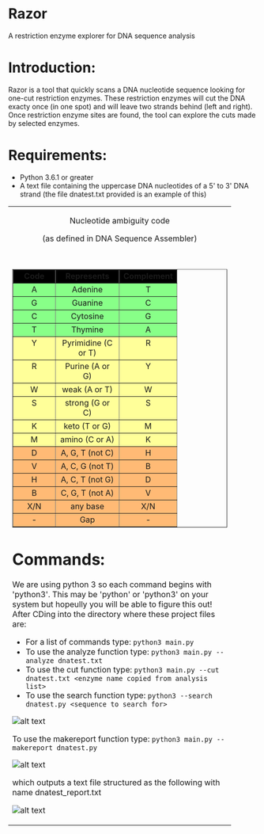 # Razor
A restriction enzyme explorer for DNA sequence analysis

# Introduction:
Razor is a tool that quickly scans a DNA nucleotide sequence looking for one-cut restriction enzymes. These restriction enzymes will cut the DNA exacty once (in one spot) and will leave two strands behind (left and right). Once restriction enzyme sites are found, the tool can explore the cuts made by selected enzymes.

# Requirements:
- Python 3.6.1 or greater
- A text file containing the uppercase DNA nucleotides of a 5' to 3' DNA strand (the file dnatest.txt provided is an example of this)

<table>
      <tbody>
       <tr>
        <td width="435" valign="top"><p align="center" class="Title14">Nucleotide ambiguity code</p>
          <p align="center" class="DevilsContract">(as defined in DNA Sequence Assembler)</p>
          <p align="center" class="DevilsContract">&nbsp;</p>
          <table align="center" border="1" cellpadding="2" cellspacing="1">
           <tbody>
            <tr>
             <td width="69" valign="top" bgcolor="#000000" class="red"><center class="style2">
              <b>Code</b>
             </center></td>
             <td width="112" valign="top" bgcolor="#000000" class="red"><center class="style1">
              <span class="red"><b>Represents</b></span>
             </center></td>
             <td width="85" valign="top" bgcolor="#000000" class="red"><center class="style1">
              <b>Complement</b>
             </center></td>
         </tr>
            <tr>
             <td bgcolor="#88FF88" valign="top"><center>
             A<br />             
             </center></td>
             <td bgcolor="#88FF88" valign="top"><center>
             Adenine
             </center></td>
             <td bgcolor="#88FF88" valign="top"><center>
             T<br />             
             </center></td>
            </tr>
            <tr>
             <td bgcolor="#88FF88" valign="top"><center>
             G<br />             
             </center></td>
             <td bgcolor="#88FF88" valign="top"><center>
             Guanine
             </center></td>
             <td bgcolor="#88FF88" valign="top"><center>
             C<br />             
             </center></td>
            </tr>
            <tr>
             <td bgcolor="#88FF88" valign="top"><center>
             C<br />             
             </center></td>
             <td bgcolor="#88FF88" valign="top"><center>
             Cytosine
             </center></td>
             <td bgcolor="#88FF88" valign="top"><center>
             G<br />             
             </center></td>
            </tr>
            <tr>
             <td bgcolor="#88FF88" valign="top"><center>
             T<br />             
             </center></td>
             <td bgcolor="#88FF88" valign="top"><center>
             Thymine
             </center></td>
             <td bgcolor="#88FF88" valign="top"><center>
             A<br />             
             </center></td>
            </tr>
            <tr>
             <td bgcolor="#FFFF99" valign="top"><center>
             Y<br />             
             </center></td>
             <td bgcolor="#FFFF99" valign="top"><center>
              Pyrimidine (C or T)<br />             
             </center></td>
             <td bgcolor="#FFFF99" valign="top"><center>
             R<br />             
             </center></td>
            </tr>
            <tr>
             <td bgcolor="#FFFF99" valign="top"><center>
             R<br />             
             </center></td>
             <td bgcolor="#FFFF99" valign="top"><center>
              Purine (A or G)<br />             
             </center></td>
             <td bgcolor="#FFFF99" valign="top"><center>
             Y<br />             
             </center></td>
            </tr>
            <tr>
             <td bgcolor="#FFFF99" valign="top"><center>
             W<br />             
             </center></td>
             <td bgcolor="#FFFF99" valign="top"><center>
              weak (A or T)<br />             
             </center></td>
             <td bgcolor="#FFFF99" valign="top"><center>
             W<br />             
             </center></td>
            </tr>
            <tr>
             <td bgcolor="#FFFF99" valign="top"><center>
             S<br />             
             </center></td>
             <td bgcolor="#FFFF99" valign="top"><center>
              strong (G or C)<br />             
             </center></td>
             <td bgcolor="#FFFF99" valign="top"><center>
             S<br />             
             </center></td>
            </tr>
            <tr>
             <td bgcolor="#FFFF99" valign="top"><center>
             K<br />             
             </center></td>
             <td bgcolor="#FFFF99" valign="top"><center>
              keto (T or G)<br />             
             </center></td>
             <td bgcolor="#FFFF99" valign="top"><center>
             M<br />             
             </center></td>
            </tr>
            <tr>
             <td bgcolor="#FFFF99" valign="top"><center>
             M<br />             
             </center></td>
             <td bgcolor="#FFFF99" valign="top"><center>
              amino (C or A)<br />             
             </center></td>
             <td bgcolor="#FFFF99" valign="top"><center>
             K<br />             
             </center></td>
            </tr>
            <tr>
             <td bgcolor="#FFBA75" valign="top"><center>
             D<br />             
             </center></td>
             <td bgcolor="#FFBA75" valign="top"><center>
             A, G, T (not C)<br />             
             </center></td>
             <td bgcolor="#FFBA75" valign="top"><center>
             H<br />             
             </center></td>
            </tr>
            <tr>
             <td bgcolor="#FFBA75" valign="top"><center>
             V<br />             
             </center></td>
             <td bgcolor="#FFBA75" valign="top"><center>
             A, C, G (not T)<br />             
             </center></td>
             <td bgcolor="#FFBA75" valign="top"><center>
             B<br />             
             </center></td>
            </tr>
            <tr>
             <td bgcolor="#FFBA75" valign="top"><center>
             H<br />             
             </center></td>
             <td bgcolor="#FFBA75" valign="top"><center>
             A, C, T (not G)<br />             
             </center></td>
             <td bgcolor="#FFBA75" valign="top"><center>
             D<br />             
             </center></td>
            </tr>
            <tr>
             <td bgcolor="#FFBA75" valign="top"><center>
             B<br />             
             </center></td>
             <td bgcolor="#FFBA75" valign="top"><center>
             C, G, T (not A)<br />             
             </center></td>
             <td bgcolor="#FFBA75" valign="top"><center>
             V<br />             
             </center></td>
            </tr>
            <tr>
             <td bgcolor="#FFBA75" valign="top"><center>
             X/N
             </center></td>
             <td bgcolor="#FFBA75" valign="top"><center>
             any base 
             </center></td>
             <td bgcolor="#FFBA75" valign="top"><center>
             X/N
             </center></td>
            </tr>
            <tr>
             <td bgcolor="#FFBA75" valign="top"><center>
             -<br />             
             </center></td>
             <td bgcolor="#FFBA75" valign="top"><center>
             Gap<br />             
             </center></td>
             <td bgcolor="#FFBA75" valign="top"><center>
             -<br />             
             </center></td>
            </tr>
</tbody>
</table>


# Commands:
We are using python 3 so each command begins with 'python3'. This may be 'python' or 'python3' on your system but hopeully you will be able to figure this out! After CDing into the directory where these project files are:

- For a list of commands type: ```python3 main.py```
- To use the analyze function type: ```python3 main.py --analyze dnatest.txt```
- To use the cut function type: ```python3 main.py --cut dnatest.txt <enzyme name copied from analysis list>```
- To use the search function type: ```python3 --search dnatest.py <sequence to search for>```
  
![alt text](https://i.ibb.co/vB7rrSw/Doc1.png)

To use the makereport function type: ```python3 main.py --makereport dnatest.py```

![alt text](https://i.ibb.co/TW58xk2/doc2.png)

which outputs a text file structured as the following with name dnatest_report.txt

![alt text](https://i.ibb.co/njrtyNn/doc3.png)
